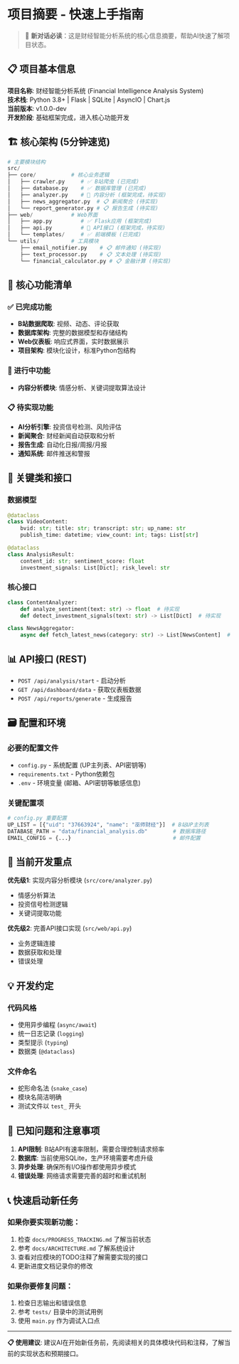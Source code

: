 # 项目摘要 - 快速上手指南

> 🚀 **新对话必读**：这是财经智能分析系统的核心信息摘要，帮助AI快速了解项目状态。

## 📋 项目基本信息

**项目名称**: 财经智能分析系统 (Financial Intelligence Analysis System)  
**技术栈**: Python 3.8+ | Flask | SQLite | AsyncIO | Chart.js  
**当前版本**: v1.0.0-dev  
**开发阶段**: 基础框架完成，进入核心功能开发

## 🏗 核心架构 (5分钟速览)

```python
# 主要模块结构
src/
├── core/           # 核心业务逻辑
│   ├── crawler.py     # ✅ B站爬虫 (已完成)
│   ├── database.py    # ✅ 数据库管理 (已完成)
│   ├── analyzer.py    # 🔄 内容分析 (框架完成，待实现)
│   ├── news_aggregator.py  # 📋 新闻聚合 (待实现)
│   └── report_generator.py # 📋 报告生成 (待实现)
├── web/            # Web界面
│   ├── app.py         # ✅ Flask应用 (框架完成)
│   ├── api.py         # 🔄 API接口 (框架完成，待实现)
│   └── templates/     # ✅ 前端模板 (已完成)
└── utils/          # 工具模块
    ├── email_notifier.py    # 📋 邮件通知 (待实现)
    ├── text_processor.py    # 📋 文本处理 (待实现)
    └── financial_calculator.py # 📋 金融计算 (待实现)
```

## 🎯 核心功能清单

### ✅ 已完成功能
- **B站数据爬取**: 视频、动态、评论获取
- **数据库架构**: 完整的数据模型和存储结构
- **Web仪表板**: 响应式界面，实时数据展示
- **项目架构**: 模块化设计，标准Python包结构

### 🔄 进行中功能
- **内容分析模块**: 情感分析、关键词提取算法设计

### 📋 待实现功能
- **AI分析引擎**: 投资信号检测、风险评估
- **新闻聚合**: 财经新闻自动获取和分析
- **报告生成**: 自动化日报/周报/月报
- **通知系统**: 邮件推送和警报

## 🔧 关键类和接口

### 数据模型
```python
@dataclass
class VideoContent:
    bvid: str; title: str; transcript: str; up_name: str
    publish_time: datetime; view_count: int; tags: List[str]

@dataclass
class AnalysisResult:
    content_id: str; sentiment_score: float
    investment_signals: List[Dict]; risk_level: str
```

### 核心接口
```python
class ContentAnalyzer:
    def analyze_sentiment(text: str) -> float  # 待实现
    def detect_investment_signals(text: str) -> List[Dict]  # 待实现

class NewsAggregator:
    async def fetch_latest_news(category: str) -> List[NewsContent]  # 待实现
```

## 📊 API接口 (REST)
- `POST /api/analysis/start` - 启动分析
- `GET /api/dashboard/data` - 获取仪表板数据
- `POST /api/reports/generate` - 生成报告

## 🗃 配置和环境

### 必要的配置文件
- `config.py` - 系统配置 (UP主列表、API密钥等)
- `requirements.txt` - Python依赖包
- `.env` - 环境变量 (邮箱、API密钥等敏感信息)

### 关键配置项
```python
# config.py 重要配置
UP_LIST = [{"uid": "37663924", "name": "巫师财经"}]  # B站UP主列表
DATABASE_PATH = "data/financial_analysis.db"        # 数据库路径
EMAIL_CONFIG = {...}                                # 邮件配置
```

## 🎯 当前开发重点

**优先级1**: 实现内容分析模块 (`src/core/analyzer.py`)
- 情感分析算法
- 投资信号检测逻辑
- 关键词提取功能

**优先级2**: 完善API接口实现 (`src/web/api.py`)
- 业务逻辑连接
- 数据获取和处理
- 错误处理

## 💡 开发约定

### 代码风格
- 使用异步编程 (`async/await`)
- 统一日志记录 (`logging`)
- 类型提示 (`typing`)
- 数据类 (`@dataclass`)

### 文件命名
- 蛇形命名法 (`snake_case`)
- 模块名简洁明确
- 测试文件以 `test_` 开头

## 🚨 已知问题和注意事项

1. **API限制**: B站API有速率限制，需要合理控制请求频率
2. **数据库**: 当前使用SQLite，生产环境需要考虑升级
3. **异步处理**: 确保所有I/O操作都使用异步模式
4. **错误处理**: 网络请求需要完善的超时和重试机制

## 📞 快速启动新任务

### 如果你要实现新功能：
1. 检查 `docs/PROGRESS_TRACKING.md` 了解当前状态
2. 参考 `docs/ARCHITECTURE.md` 了解系统设计
3. 查看对应模块的TODO注释了解需要实现的接口
4. 更新进度文档记录你的修改

### 如果你要修复问题：
1. 检查日志输出和错误信息
2. 参考 `tests/` 目录中的测试用例
3. 使用 `main.py` 作为调试入口点

---

**📋 使用建议**: 建议AI在开始新任务前，先阅读相关的具体模块代码和注释，了解当前的实现状态和预期接口。 